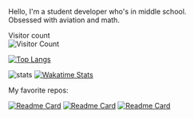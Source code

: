 Hello, I'm a student developer who's in middle school. <br>
Obsessed with aviation and math.

Visitor count <br>
![Visitor Count](https://profile-counter.glitch.me/Streakwind/count.svg)

[![Top Langs](https://github-readme-stats.vercel.app/api/top-langs/?username=Streakwind&layout=compact&theme=dark)](https://github.com/anuraghazra/github-readme-stats)

![stats](https://github-readme-stats.vercel.app/api?username=Streakwind&show_icons=true&theme=dark)
[![Wakatime Stats](https://github-readme-stats.vercel.app/api/wakatime?username=Streakwind&theme=dark)](https://github.com/anuraghazra/github-readme-stats)

My favorite repos:

[![Readme Card](https://github-readme-stats.vercel.app/api/pin/?username=Streakwind&repo=Monke&theme=dark)](https://github.com/Streakwind/Monke)
[![Readme Card](https://github-readme-stats.vercel.app/api/pin/?username=Streakwind&repo=Include-Files&theme=dark)](https://github.com/Streakwind/Include-Files)
[![Readme Card](https://github-readme-stats.vercel.app/api/pin/?username=Streakwind&repo=SomeRandomBot&theme=dark)](https://github.com/Streakwind/SomeRandomBot)
